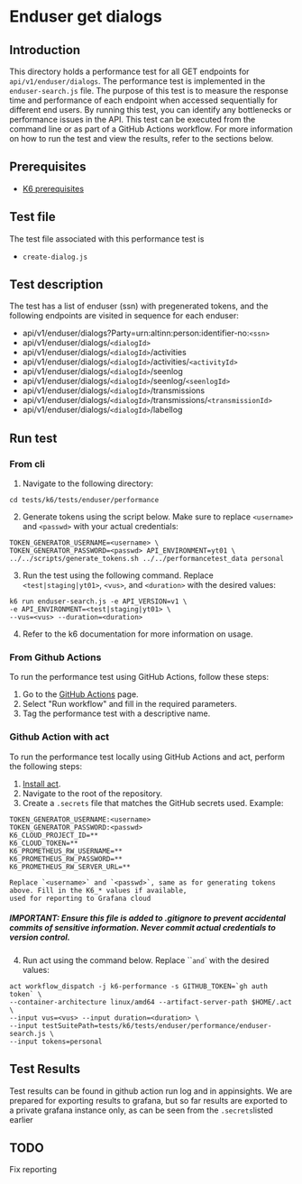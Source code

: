 # Enduser get dialogs

## Introduction
This directory holds a performance test for all GET endpoints for `api/v1/enduser/dialogs`. The performance test is implemented in the `enduser-search.js` file. The purpose of this test is to measure the response time and performance of each endpoint when accessed sequentially for different end users. By running this test, you can identify any bottlenecks or performance issues in the API. This test can be executed from the command line or as part of a GitHub Actions workflow. For more information on how to run the test and view the results, refer to the sections below.

## Prerequisites
- [K6 prerequisites](../../README.md#Prerequisites)

## Test file
The test file associated with this performance test is 
- `create-dialog.js`

## Test description
The test has a list of enduser (ssn) with pregenerated tokens, and the following endpoints are visited in
sequence for each enduser:
- api/v1/enduser/dialogs?Party=urn:altinn:person:identifier-no:`<ssn>`
- api/v1/enduser/dialogs/`<dialogId>`
- api/v1/enduser/dialogs/`<dialogId>`/activities
- api/v1/enduser/dialogs/`<dialogId>`/activities/`<activityId>`
- api/v1/enduser/dialogs/`<dialogId>`/seenlog
- api/v1/enduser/dialogs/`<dialogId>`/seenlog/`<seenlogId>`
- api/v1/enduser/dialogs/`<dialogId>`/transmissions
- api/v1/enduser/dialogs/`<dialogId>`/transmissions/`<transmissionId>`
- api/v1/enduser/dialogs/`<dialogId>`/labellog

## Run test
### From cli
1. Navigate to the following directory:
```shell
cd tests/k6/tests/enduser/performance
```
2. Generate tokens using the script below. Make sure to replace `<username>` and `<passwd>` with your actual credentials:
```shell
TOKEN_GENERATOR_USERNAME=<username> \
TOKEN_GENERATOR_PASSWORD=<passwd> API_ENVIRONMENT=yt01 \
../../scripts/generate_tokens.sh ../../performancetest_data personal
```
3. Run the test using the following command. Replace `<test|staging|yt01>`, `<vus>`, and `<duration>` with the desired values:
```shell
k6 run enduser-search.js -e API_VERSION=v1 \
-e API_ENVIRONMENT=<test|staging|yt01> \
--vus=<vus> --duration=<duration>
```
4. Refer to the k6 documentation for more information on usage.

### From Github Actions
To run the performance test using GitHub Actions, follow these steps:
1. Go to the [GitHub Actions](https://github.com/digdir/dialogporten/actions/workflows/dispatch-k6-performance.yml) page.
2. Select "Run workflow" and fill in the required parameters.
3. Tag the performance test with a descriptive name.

### Github Action with act
To run the performance test locally using GitHub Actions and act, perform the following steps:
1. [Install act](https://nektosact.com/installation/).
2. Navigate to the root of the repository.
3. Create a `.secrets` file that matches the GitHub secrets used. Example:
```file
TOKEN_GENERATOR_USERNAME:<username>
TOKEN_GENERATOR_PASSWORD:<passwd>
K6_CLOUD_PROJECT_ID=**
K6_CLOUD_TOKEN=**
K6_PROMETHEUS_RW_USERNAME=**
K6_PROMETHEUS_RW_PASSWORD=**
K6_PROMETHEUS_RW_SERVER_URL=**
```
    Replace `<username>` and `<passwd>`, same as for generating tokens above. Fill in the K6_* values if available, 
    used for reporting to Grafana cloud 
##### IMPORTANT: Ensure this file is added to .gitignore to prevent accidental commits of sensitive information. Never commit actual credentials to version control.
4. Run act using the command below. Replace ``<vus>` and `<duration>` with the desired values:
```shell
act workflow_dispatch -j k6-performance -s GITHUB_TOKEN=`gh auth token` \
--container-architecture linux/amd64 --artifact-server-path $HOME/.act \ 
--input vus=<vus> --input duration=<duration> \ 
--input testSuitePath=tests/k6/tests/enduser/performance/enduser-search.js \ 
--input tokens=personal
```

## Test Results
Test results can be found in github action run log and in appinsights. We are prepared for exporting results to grafana, but so far results are exported to a private grafana instance only, as can be seen from the `.secrets`listed earlier 

## TODO
Fix reporting

